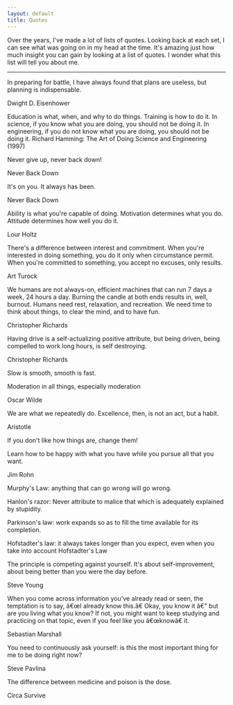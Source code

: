 ```yaml
---
layout: default
title: Quotes
---
```


Over the years, I've made a lot of lists of quotes. Looking back at each set, I can see what was going on in my head at the time. It's amazing just how much insight you can gain by looking at a list of quotes. I wonder what this list will tell you about me.

* * *

In preparing for battle, I have always found that plans are useless, but planning is indispensable.

Dwight D. Eisenhower

Education is what, when, and why to do things. Training is how to do it. In science, if you know what you are doing, you should not be doing it. In engineering, if you do not know what you are doing, you should not be doing it.
Richard Hamming: The Art of Doing Science and Engineering (1997)

Never give up, never back down!

Never Back Down

It's on you. It always has been.

Never Back Down

Ability is what you're capable of doing. Motivation determines what you do. Attitude determines how well you do it.

Lour Holtz

There's a difference between interest and commitment. When you're interested in doing something, you do it only when circumstance permit. When you're committed to something, you accept no excuses, only results.

Art Turock

We humans are not always-on, efficient machines that can run 7 days a week, 24 hours a day. Burning the candle at both ends results in, well, burnout. Humans need rest, relaxation, and recreation. We need time to think about things, to clear the mind, and to have fun.

Christopher Richards

Having drive is a self-actualizing positive attribute, but being driven, being compelled to work long hours, is self destroying.

Christopher Richards

Slow is smooth, smooth is fast.

Moderation in all things, especially moderation

Oscar Wilde

We are what we repeatedly do. Excellence, then, is not an act, but a habit.

Aristotle

If you don't like how things are, change them!

Learn how to be happy with what you have while you pursue all that you
want.

Jim Rohn

Murphy's Law: anything that can go wrong will go wrong.

Hanlon's razor: Never attribute to malice that which is adequately explained by stupidity.

Parkinson's law: work expands so as to fill the time available for its completion.

Hofstadter's law: it always takes longer than you expect, even when you take into account Hofstadter's Law

The principle is competing against yourself. It's about self-improvement, about being better than you were the day before.

Steve Young

When you come across information you've already read or seen, the temptation is to say, â€œI already know this.â€ Okay, you know it â€" but are you living what you know? If not, you might want to keep studying and practicing on that topic, even if you feel like you â€œknowâ€ it.

Sebastian Marshall

You need to continuously ask yourself: is this the most important thing for me to be doing right now?

Steve Pavlina

The difference between medicine and poison is the dose.

Circa Survive
